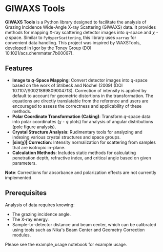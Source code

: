 # GIWAXS Tools

**GIWAXS Tools** is a Python library designed to facilitate the analysis of Grazing Incidence Wide-Angle X-ray Scattering (GIWAXS) data. It provides methods for mapping X-ray scattering detector images into $q$-space and $χ$ - $q$ space. Similar to `PyHyperScattering`, this library uses `xarray` for convenient data handling. This project was inspired by WAXSTools, developed in Igor by the Toney Group (DOI 10.1021/acs.chemmater.7b00067). 

## Features

- **Image to $q$-Space Mapping**: Convert detector images into $q$-space based on the work of Stribeck and Nöchel (2009) (DOI 10.1107/S0021889809004713). Correction of intensity is applied by default to account for geometric distortions in the transformation. The equations are directly translatable from the reference and users are encouraged to assess the correctness and applicability of these methods. 
- **Polar Coordinate Transformation (Caking)**: Transform $q$-space data into polar coordinates ($χ$ - $q$ plots) for analysis of angular distributions (pole figure analysis).
- **Crystal Structure Analysis**: Rudimentary tools for analyzing and indexing various crystal structures and space groups.
- **|sin(χ)| Correction**: Intensity normalization for scattering from samples that are isotropic in-plane.
- **Calculation Methods**: Includes static methods for calculating penetration depth, refractive index, and critical angle based on given parameters.

**Note**: Corrections for absorbance and polarization effects are not currently implemented.

## Prerequisites

Analysis of data requires knowing:
- The grazing incidence angle.
- The X-ray energy.
- Sample-to-detector distance and beam center, which can be calibrated using tools such as Nika's Beam Center and Geometry Correction modules.

Please see the example_usage notebook for example usage.
